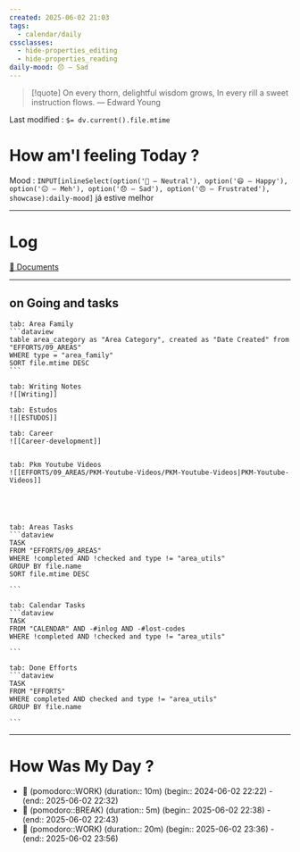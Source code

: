 ```yaml
---
created: 2025-06-02 21:03
tags:
  - calendar/daily
cssclasses:
  - hide-properties_editing
  - hide-properties_reading
daily-mood: 😞 – Sad
---
```


> [!quote] On every thorn, delightful wisdom grows, In every rill a sweet instruction flows.
> — Edward Young

Last modified : `$= dv.current().file.mtime`

# How am'I feeling Today ?

Mood : `INPUT[inlineSelect(option('🙂 – Neutral'), option('😄 – Happy'), option('😐 – Meh'), option('😞 – Sad'), option('😠 – Frustrated'), showcase):daily-mood]`
já estive melhor

---

# Log



[📁 Documents](file:///C:/Users/desktop/Documents) 


---


## on Going and tasks

````tabs
tab: Area Family
```dataview
table area_category as "Area Category", created as "Date Created" from "EFFORTS/09_AREAS"
WHERE type = "area_family"
SORT file.mtime DESC
```

tab: Writing Notes
![[Writing]]

tab: Estudos 
![[ESTUDOS]]

tab: Career 
![[Career-development]]


tab: Pkm Youtube Videos
![[EFFORTS/09_AREAS/PKM-Youtube-Videos/PKM-Youtube-Videos|PKM-Youtube-Videos]]





````

````tabs
tab: Areas Tasks
```dataview
TASK
FROM "EFFORTS/09_AREAS" 
WHERE !completed AND !checked and type != "area_utils" 
GROUP BY file.name 
SORT file.mtime DESC

```

tab: Calendar Tasks
```dataview
TASK
FROM "CALENDAR" AND -#inlog AND -#lost-codes 
WHERE !completed AND !checked and type != "area_utils"

```

tab: Done Efforts
```dataview
TASK
FROM "EFFORTS" 
WHERE completed AND checked and type != "area_utils"
GROUP BY file.name

```
````






---

# How Was My Day ?



- 🍅 (pomodoro::WORK) (duration:: 10m) (begin:: 2024-06-02 22:22) - (end:: 2025-06-02 22:32)
- 🥤 (pomodoro::BREAK) (duration:: 5m) (begin:: 2025-06-02 22:38) - (end:: 2025-06-02 22:43)
- 🍅 (pomodoro::WORK) (duration:: 20m) (begin:: 2025-06-02 23:36) - (end:: 2025-06-02 23:56)